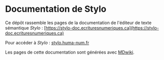 # Documentation de Stylo

Ce dépôt rassemble les pages de la documentation de l'éditeur de texte sémantique _Stylo_ : [https://stylo-doc.ecrituresnumeriques.ca](https://stylo-doc.ecrituresnumeriques.ca)

Pour accéder à _Stylo_ : [stylo.huma-num.fr](https://stylo.huma-num.fr)

Les pages de cette documentation sont générées avec [MDwiki](https://dynalon.github.io/mdwiki/).
